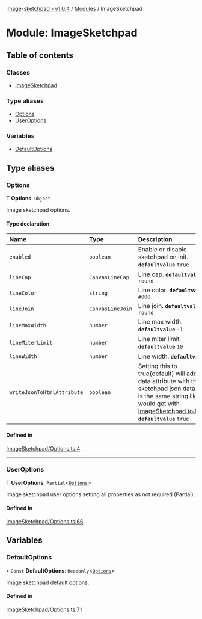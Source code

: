 [image-sketchpad - v1.0.4](../index.md) / [Modules](../modules.md) / ImageSketchpad

# Module: ImageSketchpad

## Table of contents

### Classes

- [ImageSketchpad](../classes/ImageSketchpad.ImageSketchpad-1.md)

### Type aliases

- [Options](ImageSketchpad.md#options)
- [UserOptions](ImageSketchpad.md#useroptions)

### Variables

- [DefaultOptions](ImageSketchpad.md#defaultoptions)

## Type aliases

### <a id="options" name="options"></a> Options

Ƭ **Options**: `Object`

Image sketchpad options.

#### Type declaration

| Name | Type | Description |
| :------ | :------ | :------ |
| `enabled` | `boolean` | Enable or disable sketchpad on init.  **`defaultvalue`** `true` |
| `lineCap` | `CanvasLineCap` | Line cap.  **`defaultvalue`** `round` |
| `lineColor` | `string` | Line color.  **`defaultvalue`** `#000` |
| `lineJoin` | `CanvasLineJoin` | Line join.  **`defaultvalue`** `round` |
| `lineMaxWidth` | `number` | Line max width.  **`defaultvalue`** `-1` |
| `lineMiterLimit` | `number` | Line miter limit.  **`defaultvalue`** `10` |
| `lineWidth` | `number` | Line width.  **`defaultvalue`** `5` |
| `writeJsonToHtmlAttribute` | `boolean` | Setting this to true(default) will add a data attribute with the sketchpad json data. This is the same string like you would get with [ImageSketchpad.toJson()](../classes/ImageSketchpad.ImageSketchpad-1.md#tojson).  **`defaultvalue`** `true` |

#### Defined in

[ImageSketchpad/Options.ts:4](https://github.com/CSoellinger/image-sketchpad/blob/main/src/ImageSketchpad/Options.ts#L4)

___

### <a id="useroptions" name="useroptions"></a> UserOptions

Ƭ **UserOptions**: `Partial`<[`Options`](ImageSketchpad.md#options)\>

Image sketchpad user options setting all properties as not required (Partial).

#### Defined in

[ImageSketchpad/Options.ts:66](https://github.com/CSoellinger/image-sketchpad/blob/main/src/ImageSketchpad/Options.ts#L66)

## Variables

### <a id="defaultoptions" name="defaultoptions"></a> DefaultOptions

• `Const` **DefaultOptions**: `Readonly`<[`Options`](ImageSketchpad.md#options)\>

Image sketchpad default options.

#### Defined in

[ImageSketchpad/Options.ts:71](https://github.com/CSoellinger/image-sketchpad/blob/main/src/ImageSketchpad/Options.ts#L71)
